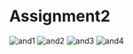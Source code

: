 # Assignment2
![and1](https://user-images.githubusercontent.com/85816900/126903122-b4db9a1e-ea28-45a4-9c7f-da4cd93daf2d.jpg)
![and2](https://user-images.githubusercontent.com/85816900/126903124-619c1c64-7dfc-4215-9b20-e72bc6ff245e.jpg)
![and3](https://user-images.githubusercontent.com/85816900/126903126-b9bc335e-07ed-41c1-b0d3-044bdbfa97e0.jpg)
![and4](https://user-images.githubusercontent.com/85816900/126903130-da19a07b-d7ca-404a-922d-47a0bf0258af.jpg)
